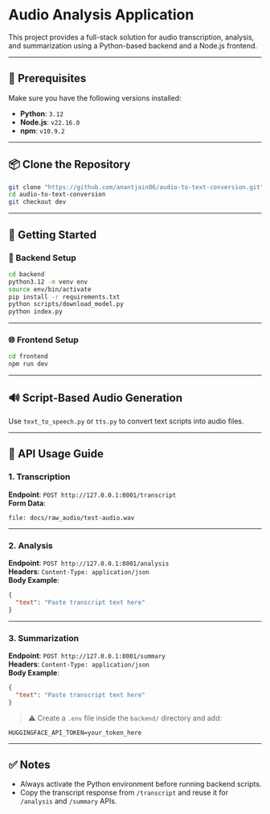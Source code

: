# Audio Analysis Application

This project provides a full-stack solution for audio transcription, analysis, and summarization using a Python-based backend and a Node.js frontend.

---

## 🧰 Prerequisites

Make sure you have the following versions installed:

- **Python**: `3.12`
- **Node.js**: `v22.16.0`
- **npm**: `v10.9.2`

---

## 📦 Clone the Repository

```bash
git clone "https://github.com/anantjain06/audio-to-text-conversion.git"
cd audio-to-text-conversion
git checkout dev
```

---

## 🚀 Getting Started

### 🔧 Backend Setup

```bash
cd backend
python3.12 -m venv env
source env/bin/activate
pip install -r requirements.txt
python scripts/download_model.py
python index.py
```

---

### 🌐 Frontend Setup

```bash
cd frontend
npm run dev
```

---

## 🔊 Script-Based Audio Generation

Use `text_to_speech.py` or `tts.py` to convert text scripts into audio files.

---

## 🧪 API Usage Guide

### 1. Transcription

**Endpoint**: `POST http://127.0.0.1:8001/transcript`  
**Form Data**:
```
file: docs/raw_audio/test-audio.wav
```

---

### 2. Analysis

**Endpoint**: `POST http://127.0.0.1:8001/analysis`  
**Headers**: `Content-Type: application/json`  
**Body Example**:
```json
{
  "text": "Paste transcript text here"
}
```

---

### 3. Summarization

**Endpoint**: `POST http://127.0.0.1:8001/summary`  
**Headers**: `Content-Type: application/json`  
**Body Example**:
```json
{
  "text": "Paste transcript text here"
}
```

> ⚠️ Create a `.env` file inside the `backend/` directory and add:
```
HUGGINGFACE_API_TOKEN=your_token_here
```

---

## ✅ Notes

- Always activate the Python environment before running backend scripts.
- Copy the transcript response from `/transcript` and reuse it for `/analysis` and `/summary` APIs.
